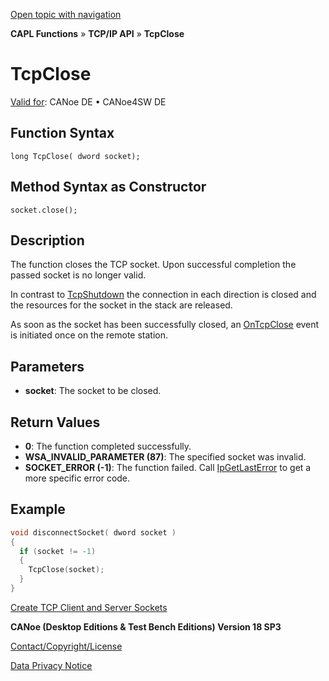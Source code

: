 [Open topic with navigation](../../../../../CANoeDEFamily.htm#Topics/CAPLFunctions/TCPIPAPI/Functions/CAPLfunctionTCPClose.md)

**CAPL Functions** » **TCP/IP API** » **TcpClose**

# TcpClose

[Valid for](../../../Shared/FeatureAvailability.md): CANoe DE • CANoe4SW DE

## Function Syntax

```
long TcpClose( dword socket);
```

## Method Syntax as Constructor

```
socket.close();
```

## Description

The function closes the TCP socket. Upon successful completion the passed socket is no longer valid.

In contrast to [TcpShutdown](CAPLfunctionTCPShutdown.md) the connection in each direction is closed and the resources for the socket in the stack are released.

As soon as the socket has been successfully closed, an [OnTcpClose](../EventProcedures/CAPLfunctionTCPIPOnTcpClose.md) event is initiated once on the remote station.

## Parameters

- **socket**: The socket to be closed.

## Return Values

- **0**: The function completed successfully.
- **WSA_INVALID_PARAMETER (87)**: The specified socket was invalid.
- **SOCKET_ERROR (-1)**: The function failed. Call [IpGetLastError](CAPLfunctionIPGetLastError.md) to get a more specific error code.

## Example

```c
void disconnectSocket( dword socket )
{
  if (socket != -1)
  {
    TcpClose(socket);
  }
}
```

[Create TCP Client and Server Sockets](../../../Shared/CAPL/TCPIPAPI/TCPIPAPI.md)

**CANoe (Desktop Editions & Test Bench Editions) Version 18 SP3**

[Contact/Copyright/License](../../../Shared/ContactCopyrightLicense.md)

[Data Privacy Notice](https://www.vector.com/int/en/company/get-info/privacy-policy/)
